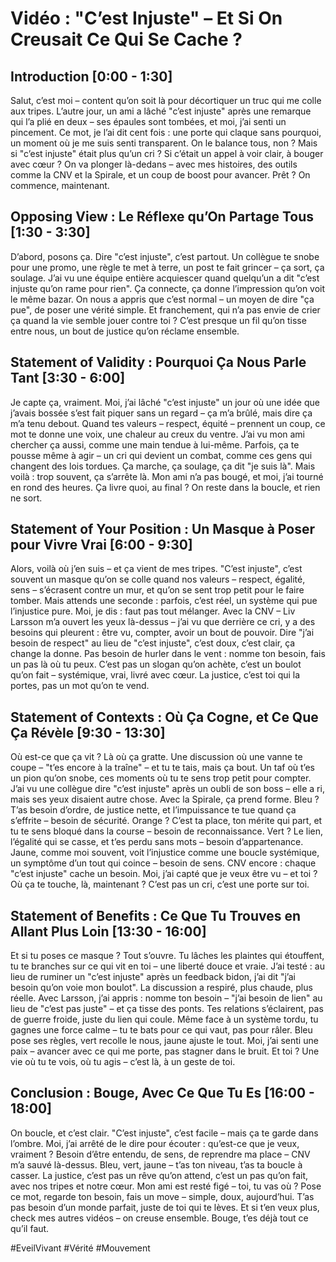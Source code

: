 # Vidéo : "C’est Injuste" – Et Si On Creusait Ce Qui Se Cache ?  

## Introduction [0:00 - 1:30]  
Salut, c’est moi – content qu’on soit là pour décortiquer un truc qui me colle aux tripes. L’autre jour, un ami a lâché "c’est injuste" après une remarque qui l’a plié en deux – ses épaules sont tombées, et moi, j’ai senti un pincement. Ce mot, je l’ai dit cent fois : une porte qui claque sans pourquoi, un moment où je me suis senti transparent. On le balance tous, non ? Mais si "c’est injuste" était plus qu’un cri ? Si c’était un appel à voir clair, à bouger avec cœur ? On va plonger là-dedans – avec mes histoires, des outils comme la CNV et la Spirale, et un coup de boost pour avancer. Prêt ? On commence, maintenant.

## Opposing View : Le Réflexe qu’On Partage Tous [1:30 - 3:30]  
D’abord, posons ça. Dire "c’est injuste", c’est partout. Un collègue te snobe pour une promo, une règle te met à terre, un post te fait grincer – ça sort, ça soulage. J’ai vu une équipe entière acquiescer quand quelqu’un a dit "c’est injuste qu’on rame pour rien". Ça connecte, ça donne l’impression qu’on voit le même bazar. On nous a appris que c’est normal – un moyen de dire "ça pue", de poser une vérité simple. Et franchement, qui n’a pas envie de crier ça quand la vie semble jouer contre toi ? C’est presque un fil qu’on tisse entre nous, un bout de justice qu’on réclame ensemble.

## Statement of Validity : Pourquoi Ça Nous Parle Tant [3:30 - 6:00]  
Je capte ça, vraiment. Moi, j’ai lâché "c’est injuste" un jour où une idée que j’avais bossée s’est fait piquer sans un regard – ça m’a brûlé, mais dire ça m’a tenu debout. Quand tes valeurs – respect, équité – prennent un coup, ce mot te donne une voix, une chaleur au creux du ventre. J’ai vu mon ami chercher ça aussi, comme une main tendue à lui-même. Parfois, ça te pousse même à agir – un cri qui devient un combat, comme ces gens qui changent des lois tordues. Ça marche, ça soulage, ça dit "je suis là". Mais voilà : trop souvent, ça s’arrête là. Mon ami n’a pas bougé, et moi, j’ai tourné en rond des heures. Ça livre quoi, au final ? On reste dans la boucle, et rien ne sort.

## Statement of Your Position : Un Masque à Poser pour Vivre Vrai [6:00 - 9:30]  
Alors, voilà où j’en suis – et ça vient de mes tripes. "C’est injuste", c’est souvent un masque qu’on se colle quand nos valeurs – respect, égalité, sens – s’écrasent contre un mur, et qu’on se sent trop petit pour le faire tomber. Mais attends une seconde : parfois, c’est réel, un système qui pue l’injustice pure. Moi, je dis : faut pas tout mélanger. Avec la CNV – Liv Larsson m’a ouvert les yeux là-dessus – j’ai vu que derrière ce cri, y a des besoins qui pleurent : être vu, compter, avoir un bout de pouvoir. Dire "j’ai besoin de respect" au lieu de "c’est injuste", c’est doux, c’est clair, ça change la donne. Pas besoin de hurler dans le vent : nomme ton besoin, fais un pas là où tu peux. C’est pas un slogan qu’on achète, c’est un boulot qu’on fait – systémique, vrai, livré avec cœur. La justice, c’est toi qui la portes, pas un mot qu’on te vend.

## Statement of Contexts : Où Ça Cogne, et Ce Que Ça Révèle [9:30 - 13:30]  
Où est-ce que ça vit ? Là où ça gratte. Une discussion où une vanne te coupe – "t’es encore à la traîne" – et tu te tais, mais ça bout. Un taf où t’es un pion qu’on snobe, ces moments où tu te sens trop petit pour compter. J’ai vu une collègue dire "c’est injuste" après un oubli de son boss – elle a ri, mais ses yeux disaient autre chose. Avec la Spirale, ça prend forme. Bleu ? T’as besoin d’ordre, de justice nette, et l’impuissance te tue quand ça s’effrite – besoin de sécurité. Orange ? C’est ta place, ton mérite qui part, et tu te sens bloqué dans la course – besoin de reconnaissance. Vert ? Le lien, l’égalité qui se casse, et t’es perdu sans mots – besoin d’appartenance. Jaune, comme moi souvent, voit l’injustice comme une boucle systémique, un symptôme d’un tout qui coince – besoin de sens. CNV encore : chaque "c’est injuste" cache un besoin. Moi, j’ai capté que je veux être vu – et toi ? Où ça te touche, là, maintenant ? C’est pas un cri, c’est une porte sur toi.

## Statement of Benefits : Ce Que Tu Trouves en Allant Plus Loin [13:30 - 16:00]  
Et si tu poses ce masque ? Tout s’ouvre. Tu lâches les plaintes qui étouffent, tu te branches sur ce qui vit en toi – une liberté douce et vraie. J’ai testé : au lieu de ruminer un "c’est injuste" après un feedback bidon, j’ai dit "j’ai besoin qu’on voie mon boulot". La discussion a respiré, plus chaude, plus réelle. Avec Larsson, j’ai appris : nomme ton besoin – "j’ai besoin de lien" au lieu de "c’est pas juste" – et ça tisse des ponts. Tes relations s’éclairent, pas de guerre froide, juste du lien qui coule. Même face à un système tordu, tu gagnes une force calme – tu te bats pour ce qui vaut, pas pour râler. Bleu pose ses règles, vert recolle le nous, jaune ajuste le tout. Moi, j’ai senti une paix – avancer avec ce qui me porte, pas stagner dans le bruit. Et toi ? Une vie où tu te vois, où tu agis – c’est là, à un geste de toi.

## Conclusion : Bouge, Avec Ce Que Tu Es [16:00 - 18:00]  
On boucle, et c’est clair. "C’est injuste", c’est facile – mais ça te garde dans l’ombre. Moi, j’ai arrêté de le dire pour écouter : qu’est-ce que je veux, vraiment ? Besoin d’être entendu, de sens, de reprendre ma place – CNV m’a sauvé là-dessus. Bleu, vert, jaune – t’as ton niveau, t’as ta boucle à casser. La justice, c’est pas un rêve qu’on attend, c’est un pas qu’on fait, avec nos tripes et notre cœur. Mon ami est resté figé – toi, tu vas où ? Pose ce mot, regarde ton besoin, fais un move – simple, doux, aujourd’hui. T’as pas besoin d’un monde parfait, juste de toi qui te lèves. Et si t’en veux plus, check mes autres vidéos – on creuse ensemble. Bouge, t’es déjà tout ce qu’il faut.  

#EveilVivant #Vérité #Mouvement